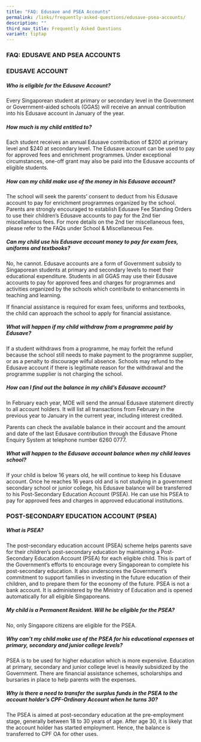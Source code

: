 ```yaml
---
title: "FAQ: Edusave and PSEA Accounts"
permalink: /links/frequently-asked-questions/edusave-psea-accounts/
description: ""
third_nav_title: Frequently Asked Questions
variant: tiptap
---
```

### FAQ: EDUSAVE AND PSEA ACCOUNTS


### EDUSAVE ACCOUNT


##### Who is eligible for the Edusave Account?

Every Singaporean student at primary or secondary level in the Government or Government-aided schools (GGAS) will receive an annual contribution into his Edusave account in January of the year.

  

##### How much is my child entitled to?

Each student receives an annual Edusave contribution of $200 at primary level and $240 at secondary level. The Edusave account can be used to pay for approved fees and enrichment programmes. Under exceptional circumstances, one-off grant may also be paid into the Edusave accounts of eligible students.

  

##### How can my child make use of the money in his Edusave account?

The school will seek the parents’ consent to deduct from his Edusave account to pay for enrichment programmes organized by the school. Parents are strongly encouraged to establish Edusave Fee Standing Orders to use their children’s Edusave accounts to pay for the 2nd tier miscellaneous fees. For more details on the 2nd tier miscellaneous fees, please refer to the FAQs under School & Miscellaneous Fee.

  

##### Can my child use his Edusave account money to pay for exam fees, uniforms and textbooks?

No, he cannot. Edusave accounts are a form of Government subsidy to Singaporean students at primary and secondary levels to meet their educational expenditure. Students in all GGAS may use their Edusave accounts to pay for approved fees and charges for programmes and activities organized by the schools which contribute to enhancements in teaching and learning.

  

If financial assistance is required for exam fees, uniforms and textbooks, the child can approach the school to apply for financial assistance.

  

##### What will happen if my child withdraw from a programme paid by Edusave?

If a student withdraws from a programme, he may forfeit the refund because the school still needs to make payment to the programme supplier, or as a penalty to discourage wilful absence. Schools may refund to the Edusave account if there is legitimate reason for the withdrawal and the programme supplier is not charging the school.

  

##### How can I find out the balance in my child’s Edusave account?

In February each year, MOE will send the annual Edusave statement directly to all account holders. It will list all transactions from February in the previous year to January in the current year, including interest credited.

  

Parents can check the available balance in their account and the amount and date of the last Edusave contribution through the Edusave Phone Enquiry System at telephone number 6260 0777.

  

##### What will happen to the Edusave account balance when my child leaves school?

If your child is below 16 years old, he will continue to keep his Edusave account. Once he reaches 16 years old and is not studying in a government secondary school or junior college, his Edusave balance will be transferred to his Post-Secondary Education Account (PSEA). He can use his PSEA to pay for approved fees and charges in approved educational institutions.

  

### POST-SECONDARY EDUCATION ACCOUNT (PSEA)


##### What is PSEA?

The post-secondary education account (PSEA) scheme helps parents save for their children’s post-secondary education by maintaining a Post-Secondary Education Account (PSEA) for each eligible child. This is part of the Government’s efforts to encourage every Singaporean to complete his post-secondary education. It also underscores the Government’s commitment to support families in investing in the future education of their children, and to prepare them for the economy of the future. PSEA is not a bank account. It is administered by the Ministry of Education and is opened automatically for all eligible Singaporeans.

  

##### My child is a Permanent Resident. Will he be eligible for the PSEA?

No, only Singapore citizens are eligible for the PSEA.

  

##### Why can’t my child make use of the PSEA for his educational expenses at primary, secondary and junior college levels?

  

PSEA is to be used for higher education which is more expensive. Education at primary, secondary and junior college level is heavily subsidized by the Government. There are financial assistance schemes, scholarships and bursaries in place to help parents with the expenses.

  

##### Why is there a need to transfer the surplus funds in the PSEA to the account holder’s CPF-Ordinary Account when he turns 30?

The PSEA is aimed at post-secondary education at the pre-employment stage, generally between 18 to 30 years of age. After age 30, it is likely that the account holder has started employment. Hence, the balance is transferred to CPF OA for other uses.